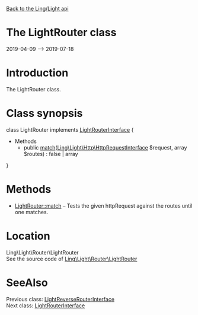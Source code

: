 [Back to the Ling/Light api](https://github.com/lingtalfi/Light/blob/master/doc/api/Ling/Light.md)



The LightRouter class
================
2019-04-09 --> 2019-07-18






Introduction
============

The LightRouter class.



Class synopsis
==============


class <span class="pl-k">LightRouter</span> implements [LightRouterInterface](https://github.com/lingtalfi/Light/blob/master/doc/api/Ling/Light/Router/LightRouterInterface.md) {

- Methods
    - public [match](https://github.com/lingtalfi/Light/blob/master/doc/api/Ling/Light/Router/LightRouter/match.md)([Ling\Light\Http\HttpRequestInterface](https://github.com/lingtalfi/Light/blob/master/doc/api/Ling/Light/Http/HttpRequestInterface.md) $request, array $routes) : false | array

}






Methods
==============

- [LightRouter::match](https://github.com/lingtalfi/Light/blob/master/doc/api/Ling/Light/Router/LightRouter/match.md) &ndash; Tests the given httpRequest against the routes until one matches.





Location
=============
Ling\Light\Router\LightRouter<br>
See the source code of [Ling\Light\Router\LightRouter](https://github.com/lingtalfi/Light/blob/master/Router/LightRouter.php)



SeeAlso
==============
Previous class: [LightReverseRouterInterface](https://github.com/lingtalfi/Light/blob/master/doc/api/Ling/Light/ReverseRouter/LightReverseRouterInterface.md)<br>Next class: [LightRouterInterface](https://github.com/lingtalfi/Light/blob/master/doc/api/Ling/Light/Router/LightRouterInterface.md)<br>
